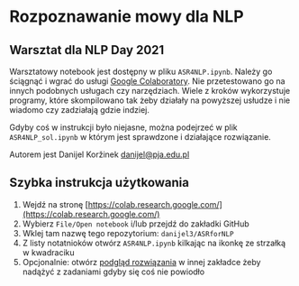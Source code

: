# Rozpoznawanie mowy dla NLP

## Warsztat dla NLP Day 2021

Warsztatowy notebook jest dostępny w pliku `ASR4NLP.ipynb`. Należy go ściągnąć i wgrać do usługi [Google Colaboratory](https://colab.research.google.com/). Nie przetestowano go na innych podobnych usługach czy narzędziach. Wiele z kroków wykorzystuje programy, które skompilowano tak żeby działały na powyższej usłudze i nie wiadomo czy zadziałają gdzie indziej.

Gdyby coś w instrukcji było niejasne, można podejrzeć w plik `ASR4NLP_sol.ipynb` w którym jest sprawdzone i działające rozwiązanie.

Autorem jest Danijel Koržinek <danijel@pja.edu.pl>

## Szybka instrukcja użytkowania

1. Wejdź na stronę [https://colab.research.google.com/](https://colab.research.google.com/)
2. Wybierz `File/Open notebook` i/lub przejdź do zakładki GitHub
3. Wklej tam nazwę tego repozytorium: `danijel3/ASRforNLP`
4. Z listy notatnioków otwórz `ASR4NLP.ipynb` kilkając na ikonkę ze strzałką w kwadraciku
5. Opcjonalnie: otwórz [podgląd rozwiązania](https://github.com/danijel3/ASRforNLP/blob/main/ASR4NLP_sol.ipynb) w innej zakładce żeby nadążyć z zadaniami gdyby się coś nie powiodło

